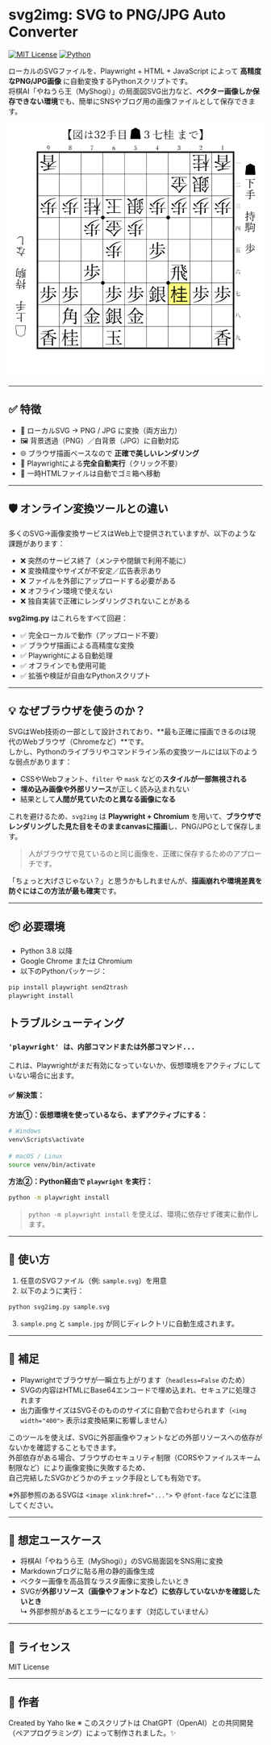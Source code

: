# svg2img: SVG to PNG/JPG Auto Converter

[![MIT License](https://img.shields.io/badge/license-MIT-blue.svg)](LICENSE)
[![Python](https://img.shields.io/badge/python-3.8%2B-blue.svg)](https://www.python.org/)

ローカルのSVGファイルを、Playwright + HTML + JavaScript によって **高精度なPNG/JPG画像** に自動変換するPythonスクリプトです。  
将棋AI「やねうら王（MyShogi）」の局面図SVG出力など、**ベクター画像しか保存できない環境**でも、簡単にSNSやブログ用の画像ファイルとして保存できます。

![変換デモ](001.png)

---

## ✅ 特徴

- 📁 ローカルSVG → PNG / JPG に変換（両方出力）
- 🖼️ 背景透過（PNG）／白背景（JPG）に自動対応
- 🌐 ブラウザ描画ベースなので **正確で美しいレンダリング**
- 🤖 Playwrightによる**完全自動実行**（クリック不要）
- 🧹 一時HTMLファイルは自動でゴミ箱へ移動

---

## 🛡️ オンライン変換ツールとの違い

多くのSVG→画像変換サービスはWeb上で提供されていますが、以下のような課題があります：

- ❌ 突然のサービス終了（メンテや閉鎖で利用不能に）
- ❌ 変換精度やサイズが不安定／広告表示あり
- ❌ ファイルを外部にアップロードする必要がある
- ❌ オフライン環境で使えない
- ❌ 独自実装で正確にレンダリングされないことがある

**svg2img.py** はこれらをすべて回避：

- ✅ 完全ローカルで動作（アップロード不要）
- ✅ ブラウザ描画による高精度な変換
- ✅ Playwrightによる自動処理
- ✅ オフラインでも使用可能
- ✅ 拡張や検証が自由なPythonスクリプト

---

## 💡 なぜブラウザを使うのか？

SVGはWeb技術の一部として設計されており、**最も正確に描画できるのは現代のWebブラウザ（Chromeなど）**です。  
しかし、Pythonのライブラリやコマンドライン系の変換ツールには以下のような弱点があります：

- CSSやWebフォント、`filter` や `mask` などの**スタイルが一部無視される**
- **埋め込み画像や外部リソース**が正しく読み込まれない
- 結果として**人間が見ていたのと異なる画像になる**

これを避けるため、`svg2img` は **Playwright + Chromium** を用いて、**ブラウザでレンダリングした見た目をそのままcanvasに描画**し、PNG/JPGとして保存します。

> 人がブラウザで見ているのと同じ画像を、正確に保存するためのアプローチです。

「ちょっと大げさじゃない？」と思うかもしれませんが、**描画崩れや環境差異を防ぐにはこの方法が最も確実**です。

---

## 📦 必要環境

- Python 3.8 以降
- Google Chrome または Chromium
- 以下のPythonパッケージ：

```bash
pip install playwright send2trash
playwright install
```

## トラブルシューティング

### `'playwright' は、内部コマンドまたは外部コマンド...`

これは、Playwrightがまだ有効になっていないか、仮想環境をアクティブにしていない場合に出ます。

#### ✅ 解決策：

**方法①：仮想環境を使っているなら、まずアクティブにする：**

```bash
# Windows
venv\Scripts\activate

# macOS / Linux
source venv/bin/activate
```

**方法②：Python経由で `playwright` を実行：**

```bash
python -m playwright install
```

> `python -m playwright install` を使えば、環境に依存せず確実に動作します。

---

## 🚀 使い方

1. 任意のSVGファイル（例: `sample.svg`）を用意
2. 以下のように実行：

```bash
python svg2img.py sample.svg
```

3. `sample.png` と `sample.jpg` が同じディレクトリに自動生成されます。

---

## 🔧 補足

- Playwrightでブラウザが一瞬立ち上がります（`headless=False` のため）
- SVGの内容はHTMLにBase64エンコードで埋め込まれ、セキュアに処理されます
- 出力画像サイズはSVGそのもののサイズに自動で合わせられます（`<img width="400">` 表示は変換結果に影響しません）

このツールを使えば、SVGに外部画像やフォントなどの外部リソースへの依存がないかを確認することもできます。  
外部依存がある場合、ブラウザのセキュリティ制限（CORSやファイルスキーム制限など）により画像変換に失敗するため、  
自己完結したSVGかどうかのチェック手段としても有効です。

※外部参照のあるSVGは `<image xlink:href="...">` や `@font-face` などに注意してください。

---

## 🧪 想定ユースケース

- 将棋AI「やねうら王（MyShogi）」のSVG局面図をSNS用に変換
- Markdownブログに貼る用の静的画像生成
- ベクター画像を高品質なラスタ画像に変換したいとき
- SVGが**外部リソース（画像やフォントなど）に依存していないかを確認したいとき**  
  ↳ 外部参照があるとエラーになります（対応していません）

---

## 📄 ライセンス

MIT License

---

## 👤 作者

Created by Yaho Ike
※ このスクリプトは ChatGPT（OpenAI）との共同開発（ペアプログラミング）によって制作されました。✨
